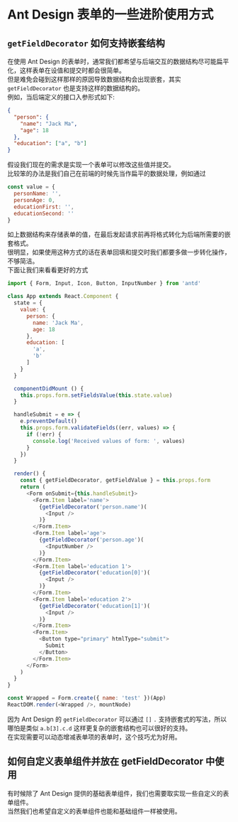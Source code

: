# Ant Design 表单的一些进阶使用方式

## `getFieldDecorator` 如何支持嵌套结构
在使用 Ant Design 的表单时，通常我们都希望与后端交互的数据结构尽可能扁平化，这样表单在设值和提交时都会很简单。  
但是难免会碰到这样那样的原因导致数据结构会出现嵌套，其实 `getFieldDecorator` 也是支持这样的数据结构的。  
例如，当后端定义的接口入参形式如下:
```json
{
  "person": {
    "name": "Jack Ma",
    "age": 18
  },
  "education": ["a", "b"]
}
```
假设我们现在的需求是实现一个表单可以修改这些值并提交。  
比较笨的办法是我们自己在前端的时候先当作扁平的数据处理，例如通过
```js
const value = {
  personName: '',
  personAge: 0,
  educationFirst: '',
  educationSecond: ''
}
```
如上数据结构来存储表单的值，在最后发起请求前再将格式转化为后端所需要的嵌套格式。  
很明显，如果使用这种方式的话在表单回填和提交时我们都要多做一步转化操作，不够简洁。  
下面让我们来看看更好的方式
```js
import { Form, Input, Icon, Button, InputNumber } from 'antd'

class App extends React.Component {
  state = {
    value: {
      person: {
        name: 'Jack Ma',
        age: 18
      },
      education: [
        'a',
        'b'
      ]
    }
  }

  componentDidMount () {
    this.props.form.setFieldsValue(this.state.value)
  }

  handleSubmit = e => {
    e.preventDefault()
    this.props.form.validateFields((err, values) => {
      if (!err) {
        console.log('Received values of form: ', values)
      }
    })
  }

  render() {
    const { getFieldDecorator, getFieldValue } = this.props.form
    return (
      <Form onSubmit={this.handleSubmit}>
        <Form.Item label='name'>
          {getFieldDecorator('person.name')(
            <Input />
          )}
        </Form.Item>
        <Form.Item label='age'>
          {getFieldDecorator('person.age')(
            <InputNumber />
          )}
        </Form.Item>
        <Form.Item label='education 1'>
          {getFieldDecorator('education[0]')(
            <Input />
          )}
        </Form.Item>
        <Form.Item label='education 2'>
          {getFieldDecorator('education[1]')(
            <Input />
          )}
        </Form.Item>
        <Form.Item>
          <Button type="primary" htmlType="submit">
            Submit
          </Button>
        </Form.Item>
      </Form>
    )
  }
}

const Wrapped = Form.create({ name: 'test' })(App)
ReactDOM.render(<Wrapped />, mountNode)
```
因为 Ant Design 的 `getFieldDecorator` 可以通过 `[]` `.` 支持嵌套式的写法，所以哪怕是类似 `a.b[3].c.d` 这样更复杂的嵌套结构也可以很好的支持。  
在实现需要可以动态增减表单项的表单时，这个技巧尤为好用。

## 如何自定义表单组件并放在 getFieldDecorator 中使用
有时候除了 Ant Design 提供的基础表单组件，我们也需要取实现一些自定义的表单组件。  
当然我们也希望自定义的表单组件也能和基础组件一样被使用。